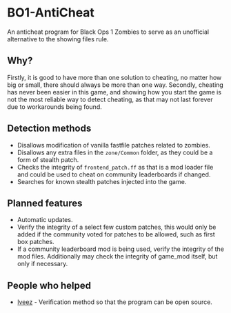 # BO1-AntiCheat
An anticheat program for Black Ops 1 Zombies to serve as an unofficial alternative to the showing files rule.

## Why?
Firstly, it is good to have more than one solution to cheating, no matter how big or small, there should always be more than one way. Secondly, cheating has never been easier in this game, and showing how you start the game is not the most reliable way to detect cheating, as that may not last forever due to workarounds being found.

## Detection methods
- Disallows modification of vanilla fastfile patches related to zombies.
- Disallows any extra files in the `zone/Common` folder, as they could be a form of stealth patch.
- Checks the integrity of `frontend_patch.ff` as that is a mod loader file and could be used to cheat on community leaderboards if changed.
- Searches for known stealth patches injected into the game.

## Planned features
- Automatic updates.
- Verify the integrity of a select few custom patches, this would only be added if the community voted for patches to be allowed, such as first box patches.
- If a community leaderboard mod is being used, verify the integrity of the mod files. Additionally may check the integrity of game_mod itself, but only if necessary.

## People who helped
- [lveez](https://github.com/lveez) - Verification method so that the program can be open source.
